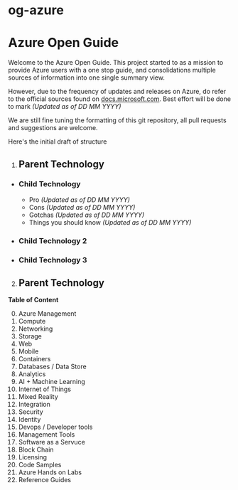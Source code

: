 # og-azure
Azure Open Guide
======

Welcome to the Azure Open Guide. This project started to as a mission to provide Azure users with a one stop guide, and consolidations multiple sources of information into one single summary view.

However, due to the frequency of updates and releases on Azure, do refer to the official sources found on [docs.microsoft.com](https://docs.microsoft.com). Best effort will be done to mark *(Updated as of DD MM YYYY)*

We are still fine tuning the formatting of this git repository, all pull requests and suggestions are welcome.

Here's the initial draft of structure
1. ## Parent Technology
  * ### Child Technology
    * Pro *(Updated as of DD MM YYYY)*
    * Cons *(Updated as of DD MM YYYY)*
    * Gotchas *(Updated as of DD MM YYYY)*
    * Things you should know *(Updated as of DD MM YYYY)*
  * ### Child Technology 2
  * ### Child Technology 3
2. ## Parent Technology

**Table of Content**

0. Azure Management
1. Compute
2. Networking
3. Storage
4. Web
5. Mobile
6. Containers
7. Databases / Data Store
8. Analytics
9. AI + Machine Learning
10. Internet of Things
11. Mixed Reality
12. Integration
13. Security
14. Identity
15. Devops / Developer tools
16. Management Tools
17. Software as a Servuce
18. Block Chain
19. Licensing
20. Code Samples
21. Azure Hands on Labs
22. Reference Guides

